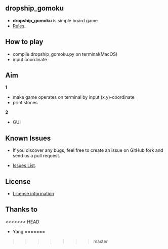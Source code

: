 ## dropship_gomoku  

* **dropship_gomoku** is simple board game 
* [Rules](https://en.wikipedia.org/wiki/Gomoku#Official_rules).

## How to play

* compile dropship_gomoku.py on terminal(MacOS)
* input coordinate 

## Aim

**1**

* make game operates on terminal by input (x,y)-coordinate
* print stones

**2**

* GUI

## Known Issues

* If you discover any bugs, feel free to create an issue on GitHub fork and send us a pull request.

* [Issues List](https://github.com/3people/dropship_project).

## License

* [License information](https://github.com/3people/dropship_project/blob/master/LICENSE)

## Thanks to

<<<<<<< HEAD
* Yang
=======
>>>>>>> master
